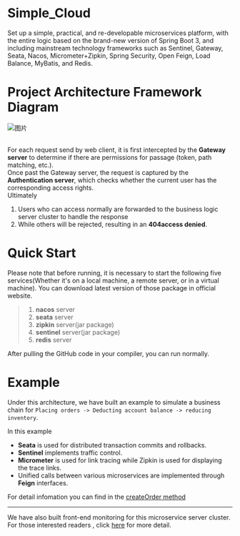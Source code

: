# Simple_Cloud
Set up a simple, practical, and re-developable microservices platform, with the entire logic based on the brand-new version of Spring Boot 3, and including mainstream technology frameworks such as Sentinel, Gateway, Seata, Nacos, Micrometer+Zipkin, Spring Security, Open Feign, Load Balance, MyBatis, and Redis.

# Project Architecture Framework Diagram
![图片](https://github.com/Charlesbibi/Simple_Cloud/assets/93184338/a4ac46b7-30f1-4f1e-b227-27f40878273f)


</br>For each request send by web client, it is first intercepted by the **Gateway server** to determine if there are permissions for passage (token, path matching, etc.). </br>
Once past the Gateway server, the request is captured by the **Authentication server**, which checks whether the current user has the corresponding access rights. </br>
Ultimately
1. Users who can access normally are forwarded to the business logic server cluster to handle the response
2. While others will be rejected, resulting in an **404access denied**.</br>

# Quick Start
Please note that before running, it is necessary to start the following five services(Whether it's on a local machine, a remote server, or in a virtual machine). You can download latest version of those package in official website.
</br> 
> 1. **nacos** server
> 2. **seata** server
> 3. **zipkin** server(jar package)
> 4. **sentinel** server(jar package)
> 5. **redis** server

After pulling the GitHub code in your compiler, you can run normally.

# Example
Under this architecture, we have built an example to simulate a business chain for `Placing orders -> Deducting account balance -> reducing inventory`.</br>

In this example
- **Seata** is used for distributed transaction commits and rollbacks.
- **Sentinel** implements traffic control.
- **Micrometer** is used for link tracing while Zipkin is used for displaying the trace links.
- Unified calls between various microservices are implemented through **Feign** interfaces.

For detail infomation you can find in the [createOrder method](https://github.com/Charlesbibi/Simple_Cloud/blob/main/simpleCloud_order_server/src/main/java/com/simple/cloud/service/impl/OrderServiceImpl.java)

---
We have also built front-end monitoring for this microservice server cluster. </br>
For those interested readers , click [here](https://github.com/Charlesbibi/Simple_Cloud_Monitor) for more detail.
